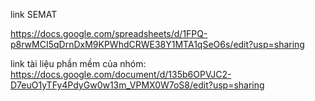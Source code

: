 link SEMAT

https://docs.google.com/spreadsheets/d/1FPQ-p8rwMCI5qDrnDxM9KPWhdCRWE38Y1MTA1qSeO6s/edit?usp=sharing

link tài liệu phần mềm của nhóm:
https://docs.google.com/document/d/135b6OPVJC2-D7euO1yTFy4PdyGw0w13m_VPMX0W7oS8/edit?usp=sharing